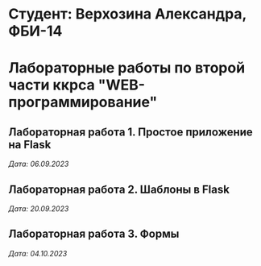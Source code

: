 # Студент: Верхозина Александра, ФБИ-14

# Лабораторные работы по второй части ккрса "WEB-программирование"

## Лабораторная работа 1. Простое приложение на Flask

*Дата: 06.09.2023*

## Лабораторная работа 2. Шаблоны в Flask

*Дата: 20.09.2023*

## Лабораторная работа 3. Формы

*Дата: 04.10.2023*